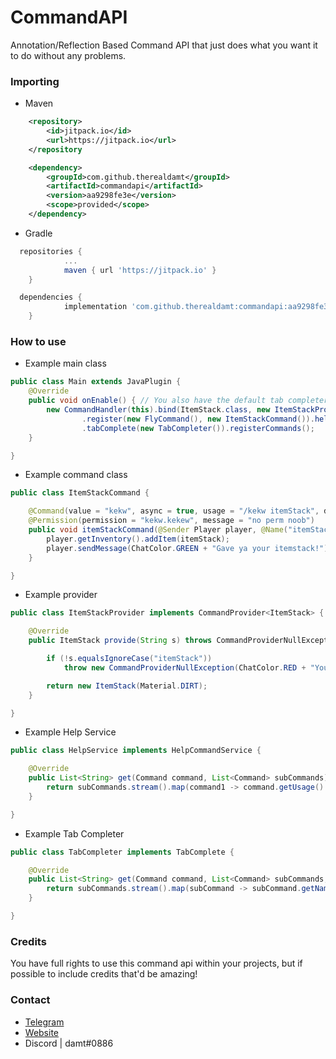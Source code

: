 # CommandAPI
Annotation/Reflection Based Command API that just does what you want it to do without any problems.

### Importing

* Maven

```xml
	<repository>
	    <id>jitpack.io</id>
	    <url>https://jitpack.io</url>
	</repository
```

```xml
	<dependency>
	    <groupId>com.github.therealdamt</groupId>
	    <artifactId>commandapi</artifactId>
	    <version>aa9298fe3e</version>
	    <scope>provided</scope>
	</dependency>
```

* Gradle

```gradle
  repositories {
	        ...
	        maven { url 'https://jitpack.io' }
	}
```

```gradle
  dependencies {
	        implementation 'com.github.therealdamt:commandapi:aa9298fe3e'
	}
```

### How to use

* Example main class

```java
public class Main extends JavaPlugin {
    @Override
    public void onEnable() { // You also have the default tab completer, and the default help service, new DefaultTabCompleter(); 
        new CommandHandler(this).bind(ItemStack.class, new ItemStackProvider())
                .register(new FlyCommand(), new ItemStackCommand()).helpService(new HelpService())
                .tabComplete(new TabCompleter()).registerCommands();
    }

}
```

* Example command class

```java
public class ItemStackCommand {

    @Command(value = "kekw", async = true, usage = "/kekw itemStack", description = "Just makes an itemstack lol")
    @Permission(permission = "kekw.kekew", message = "no perm noob")
    public void itemStackCommand(@Sender Player player, @Name("itemStack") ItemStack itemStack) {
        player.getInventory().addItem(itemStack);
        player.sendMessage(ChatColor.GREEN + "Gave ya your itemstack!");
    }

}
```

* Example provider

```java
public class ItemStackProvider implements CommandProvider<ItemStack> {

    @Override
    public ItemStack provide(String s) throws CommandProviderNullException {

        if (!s.equalsIgnoreCase("itemStack"))
            throw new CommandProviderNullException(ChatColor.RED + "You need to type 'itemStack' to get this provider!");

        return new ItemStack(Material.DIRT);
    }

}
```

* Example Help Service

```java
public class HelpService implements HelpCommandService {

    @Override
    public List<String> get(Command command, List<Command> subCommands) {
        return subCommands.stream().map(command1 -> command.getUsage() + ", ").collect(Collectors.toList());
    }

}
```

* Example Tab Completer

```java
public class TabCompleter implements TabComplete {

    @Override
    public List<String> get(Command command, List<Command> subCommands, String[] args) {
        return subCommands.stream().map(subCommand -> subCommand.getName() + "\n").collect(Collectors.toList());
    }

}
```

### Credits

You have full rights to use this command api within your projects, but if possible to include credits that'd be amazing!

### Contact

* [Telegram](https://t.me/therealdamt)
* [Website](https://damt.xyz)
* Discord | damt#0886
